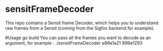 # sensitFrameDecoder
This repo contains a Sensit frame Decoder, which helps you to understand raw frames from a Sensit (coming from the Sigfox backend for example).

#Usage
go build
You can pass all the frames you want to decode as an argument, for example :
./sensitFrameDecoder e86e1a21 896e1293
